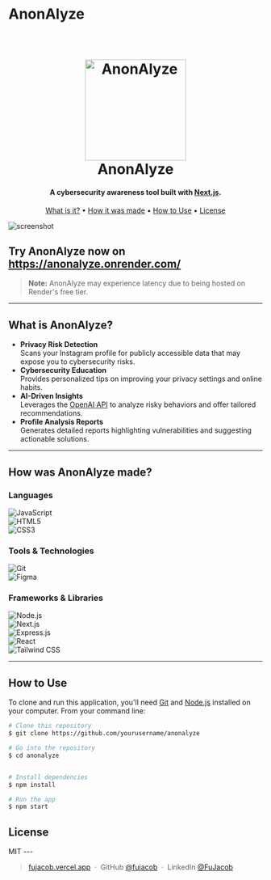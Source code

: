 # AnonAlyze

<h1 align="center">
  <br>
  <a href="https://anonalyze.vercel.app/"><img src="https://github.com/FuJacob/AnonAlyze/blob/main/a.png?raw=true" alt="AnonAlyze" width="200"></a>
  <br>
  AnonAlyze
  <br>
</h1>

<h4 align="center">A cybersecurity awareness tool built with <a href="https://nextjs.org/" target="_blank">Next.js</a>.</h4>

<p align="center">
<a href="#key-features">What is it?</a> •
  <a href="#how-made">How it was made</a> •
  <a href="#how-to-use">How to Use</a> •
  <a href="#license">License</a>
</p>

![screenshot](https://github.com/FuJacob/AnonAlyze/blob/main/anonalyze-cover.png?raw=true)

## Try AnonAlyze now on <a href="https://anonalyze.onrender.com/" target="_blank"> https://anonalyze.onrender.com/</a>

> **Note:**
> AnonAlyze may experience latency due to being hosted on Render's free tier.

---

## What is AnonAlyze?  
<div id="key-features" />

- **Privacy Risk Detection**  
  Scans your Instagram profile for publicly accessible data that may expose you to cybersecurity risks.  
- **Cybersecurity Education**  
  Provides personalized tips on improving your privacy settings and online habits.  
- **AI-Driven Insights**  
  Leverages the [OpenAI API](https://openai.com/) to analyze risky behaviors and offer tailored recommendations.  
- **Profile Analysis Reports**  
  Generates detailed reports highlighting vulnerabilities and suggesting actionable solutions.  

---

## How was AnonAlyze made?  
<div id="how-made" />

### Languages  
![JavaScript](https://img.shields.io/badge/javascript-%23323330.svg?style=for-the-badge&logo=javascript&logoColor=%23F7DF1E)  
![HTML5](https://img.shields.io/badge/html5-%23E34F26.svg?style=for-the-badge&logo=html5&logoColor=white)  
![CSS3](https://img.shields.io/badge/css3-%231572B6.svg?style=for-the-badge&logo=css3&logoColor=white)

### Tools & Technologies  
![Git](https://img.shields.io/badge/git-%23F05033.svg?style=for-the-badge&logo=git&logoColor=white)  
![Figma](https://img.shields.io/badge/Figma-F24E1E.svg?style=for-the-badge&logo=Figma&logoColor=white)  

### Frameworks & Libraries  
![Node.js](https://img.shields.io/badge/node.js-6DA55F?style=for-the-badge&logo=node.js&logoColor=white)  
![Next.js](https://img.shields.io/badge/Next-black?style=for-the-badge&logo=next.js&logoColor=white)  
![Express.js](https://img.shields.io/badge/Express.js-404D59.svg?style=for-the-badge&logo=express&logoColor=white)  
![React](https://img.shields.io/badge/react-%2320232a.svg?style=for-the-badge&logo=react&logoColor=%2361DAFB)  
![Tailwind CSS](https://img.shields.io/badge/Tailwind%20CSS-06B6D4.svg?style=for-the-badge&logo=Tailwind-CSS&logoColor=white)  

---

## How to Use  

To clone and run this application, you'll need [Git](https://git-scm.com) and [Node.js](https://nodejs.org/en/download/) installed on your computer. From your command line:

```bash
# Clone this repository
$ git clone https://github.com/yourusername/anonalyze

# Go into the repository
$ cd anonalyze


# Install dependencies
$ npm install

# Run the app
$ npm start
```

## License
<span id="license" />
MIT
---

> [fujacob.vercel.app](https://fujacob.vercel.app/) &nbsp;&middot;&nbsp;
> GitHub [@fujacob](https://github.com/fujacob) &nbsp;&middot;&nbsp;
> LinkedIn [@FuJacob](https://www.linkedin.com/in/fujacob/)
